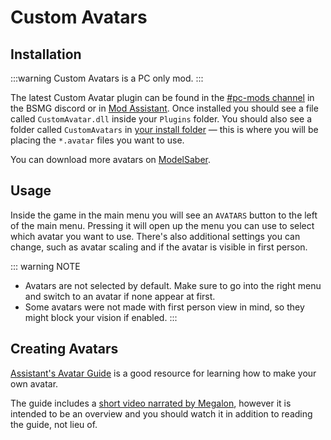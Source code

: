 # Custom Avatars

## Installation

:::warning Custom Avatars is a PC only mod. :::

The latest Custom Avatar plugin can be found in the [#pc-mods channel](https://discord.gg/beatsabermods) in the BSMG discord or in [Mod Assistant](https://github.com/Assistant/ModAssistant). Once installed you should see a file called `CustomAvatar.dll` inside your `Plugins` folder. You should also see a folder called `CustomAvatars` in [your install folder](/faq/install-folder.md) — this is where you will be placing the `*.avatar` files you want to use.

You can download more avatars on [ModelSaber](https://modelsaber.com/Avatars/).

## Usage
Inside the game in the main menu you will see an `AVATARS` button to the left of the main menu. Pressing it will open up the menu you can use to select which avatar you want to use. There's also additional settings you can change, such as avatar scaling and if the avatar is visible in first person.

::: warning NOTE
* Avatars are not selected by default. Make sure to go into the right menu and switch to an avatar if none appear at first.
* Some avatars were not made with first person view in mind, so they might block your vision if enabled. :::

## Creating Avatars
[Assistant's Avatar Guide](./avatars-guide.md) is a good resource for learning how to make your own avatar.

The guide includes a [short video narrated by Megalon](./avatars-guide.md#videos), however it is intended to be an overview and you should watch it in addition to reading the guide, not lieu of.
